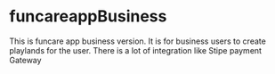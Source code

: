 # funcareappBusiness
This is funcare app business version. 
It is for business users to create playlands for the user. 
There is a lot of integration like Stipe payment Gateway
